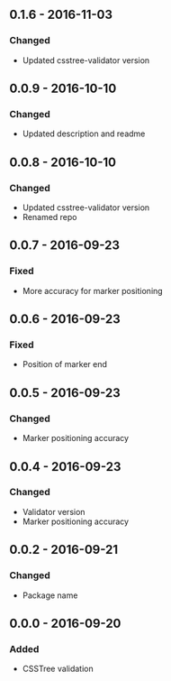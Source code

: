 ## 0.1.6 - 2016-11-03

### Changed

- Updated csstree-validator version

## 0.0.9 - 2016-10-10

### Changed

- Updated description and readme

## 0.0.8 - 2016-10-10

### Changed

- Updated csstree-validator version
- Renamed repo

## 0.0.7 - 2016-09-23

### Fixed

- More accuracy for marker positioning

## 0.0.6 - 2016-09-23

### Fixed

- Position of marker end

## 0.0.5 - 2016-09-23

### Changed

- Marker positioning accuracy

## 0.0.4 - 2016-09-23

### Changed

- Validator version
- Marker positioning accuracy

## 0.0.2 - 2016-09-21

### Changed

- Package name

## 0.0.0 - 2016-09-20

### Added

- CSSTree validation